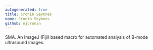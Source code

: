 ```yaml
---
autogenerated: true
title: Cronin Seynnes
name: Cronin Seynnes
github: njcronin
---
```


SMA. An ImageJ (Fiji) based macro for automated analysis of B-mode ultrasound images.
